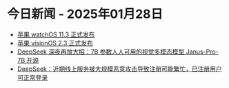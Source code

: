 # 今日新闻 - 2025年01月28日
- [苹果 watchOS 11.3 正式发布](https://www.ithome.com/0/827/669.htm)
- [苹果 visionOS 2.3 正式发布](https://www.ithome.com/0/827/668.htm)
- [DeepSeek 深夜再放大招：7B 参数人人可用的视觉多模态模型 Janus-Pro-7B 开源](https://www.ithome.com/0/827/665.htm)
- [DeepSeek：近期线上服务被大规模恶意攻击导致注册可能繁忙，已注册用户可正常登录](https://www.ithome.com/0/827/664.htm)
